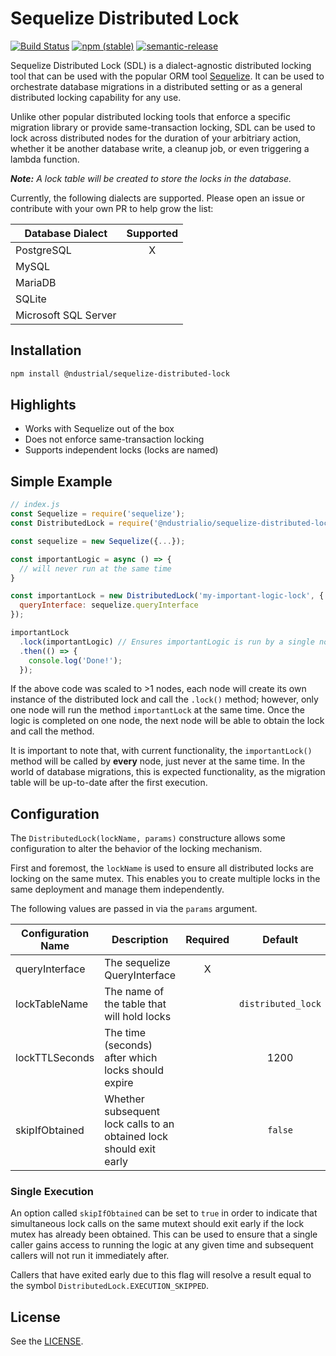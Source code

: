 # Sequelize Distributed Lock

[![Build Status](https://badgen.net/github/release/ndustrialio/sequelize-distributed-lock)](https://github.com/ndustrialio/sequelize-distributed-lock/actions?query=workflow%3ABuild)
[![npm (stable)](https://badgen.net/npm/v/@ndustrial/sequelize-distributed-lock)](https://www.npmjs.com/package/@ndustrial/sequelize-distributed-lock)
[![semantic-release](https://img.shields.io/badge/%20%20%F0%9F%93%A6%F0%9F%9A%80-semantic--release-e10079.svg)](https://github.com/semantic-release/semantic-release)

Sequelize Distributed Lock (SDL) is a dialect-agnostic distributed locking tool that can be used with the popular ORM tool [Sequelize](https://github.com/sequelize/sequelize). It can be used to orchestrate database migrations in a distributed setting or as a general distributed locking capability for any use.

Unlike other popular distributed locking tools that enforce a specific migration library or provide same-transaction locking, SDL can be used to lock across distributed nodes for the duration of your arbitriary action, whether it be another database write, a cleanup job, or even triggering a lambda function.

_**Note:** A lock table will be created to store the locks in the database._

Currently, the following dialects are supported. Please open an issue or contribute with your own PR to help grow the list:

| Database Dialect      | Supported |
| --------------------- |   :---:   |
| PostgreSQL            | X         |
| MySQL                 |           |
| MariaDB               |           |
| SQLite                |           |
| Microsoft SQL Server  |           |

## Installation

```sh
npm install @ndustrial/sequelize-distributed-lock
```

## Highlights

- Works with Sequelize out of the box
- Does not enforce same-transaction locking
- Supports independent locks (locks are named)

## Simple Example

```js
// index.js
const Sequelize = require('sequelize');
const DistributedLock = require('@ndustrialio/sequelize-distributed-lock');

const sequelize = new Sequelize({...});

const importantLogic = async () => {
  // will never run at the same time
}

const importantLock = new DistributedLock('my-important-logic-lock', {
  queryInterface: sequelize.queryInterface
});

importantLock
  .lock(importantLogic) // Ensures importantLogic is run by a single node at a time
  .then(() => {
    console.log('Done!');
  });
```

If the above code was scaled to >1 nodes, each node will create its own instance of the distributed lock and call the `.lock()` method; however, only one node will run the method `importantLock` at the same time. Once the logic is completed on one node, the next node will be able to obtain the lock and call the method.

It is important to note that, with current functionality, the `importantLock()` method will be called by **every** node, just never at the same time. In the world of database migrations, this is expected functionality, as the migration table will be up-to-date after the first execution.

## Configuration

The  `DistributedLock(lockName, params)` constructure allows some configuration to alter the behavior of the locking mechanism.

First and foremost, the `lockName` is used to ensure all distributed locks are locking on the same mutex. This enables you to create multiple locks in the same deployment and manage them independently.

The following values are passed in via the `params` argument.

| Configuration Name | Description                                                         | Required | Default            |
| ------------------ | ------------------------------------------------------------------- |   :---:  |        :---:       |
| queryInterface     | The sequelize QueryInterface                                        | X        |                    |
| lockTableName      | The name of the table that will hold locks                          |          | `distributed_lock` |
| lockTTLSeconds     | The time (seconds) after which locks should expire                  |          | 1200               |
| skipIfObtained     | Whether subsequent lock calls to an obtained lock should exit early |          | `false`            |

### Single Execution

An option called `skipIfObtained` can be set to `true` in order to indicate that simultaneous lock calls on the same mutext should exit early if the lock mutex has already been obtained. This can be used to ensure that a single caller gains access to running the logic at any given time and subsequent callers will not run it immediately after.

Callers that have exited early due to this flag will resolve a result equal to the symbol `DistributedLock.EXECUTION_SKIPPED`.

## License

See the [LICENSE](./LICENSE).